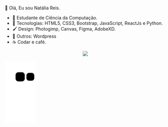 👀 Olá, Eu sou Natália Reis.

- 🤗 Estudante de Ciência da Computação. 
- 🌱 Tecnologias: HTML5, CSS3, Bootstrap, JavaScript, ReactJs e Python.
- 🖌️ Design: Photogimp, Canvas, Figma, AdobeXD.
- :anger: Outros: Wordpress
- ☕ Codar e café.
 
 <div align="center">
  <a href="https://github.com/nataliareiis">

  <img height="160em" src="https://github-readme-stats.vercel.app/api/top-langs/?username=nataliareiis&layout=compact&langs_count=7&theme=dracula"/>
</div>

 
  ![Snake animation](https://github.com/nataliareiis/nataliareiis/blob/output/github-contribution-grid-snake.svg)

